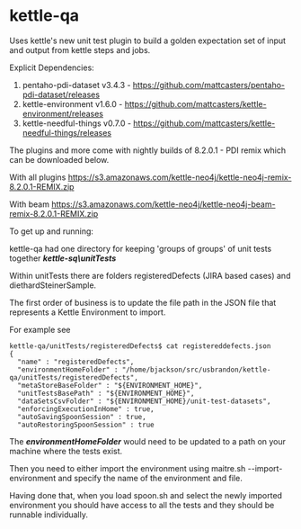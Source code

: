 # kettle-qa
Uses kettle's new unit test plugin to build a golden expectation set of input and output from kettle steps and jobs.

Explicit Dependencies:
1. pentaho-pdi-dataset v3.4.3 - https://github.com/mattcasters/pentaho-pdi-dataset/releases
2. kettle-environment v1.6.0 - https://github.com/mattcasters/kettle-environment/releases
3. kettle-needful-things v0.7.0 - https://github.com/mattcasters/kettle-needful-things/releases

The plugins and more come with nightly builds of 8.2.0.1 - PDI remix which can
be downloaded below.

With all plugins
https://s3.amazonaws.com/kettle-neo4j/kettle-neo4j-remix-8.2.0.1-REMIX.zip

With beam
https://s3.amazonaws.com/kettle-neo4j/kettle-neo4j-beam-remix-8.2.0.1-REMIX.zip

To get up and running:

kettle-qa had one directory for keeping 'groups of groups' of unit tests together
***kettle-sq\unitTests***

Within unitTests there are folders registeredDefects (JIRA based cases)
and diethardSteinerSample.  

The first order of business is to update the file path in the JSON
file that represents a Kettle Environment to import.

For example see 
```
kettle-qa/unitTests/registeredDefects$ cat registereddefects.json 
{
  "name" : "registeredDefects",
  "environmentHomeFolder" : "/home/bjackson/src/usbrandon/kettle-qa/unitTests/registeredDefects",
  "metaStoreBaseFolder" : "${ENVIRONMENT_HOME}",
  "unitTestsBasePath" : "${ENVIRONMENT_HOME}",
  "dataSetsCsvFolder" : "${ENVIRONMENT_HOME}/unit-test-datasets",
  "enforcingExecutionInHome" : true,
  "autoSavingSpoonSession" : true,
  "autoRestoringSpoonSession" : true
```
The ***environmentHomeFolder*** would need to be updated to a path on your machine
where the tests exist.

Then you need to either import the environment using maitre.sh --import-environment 
and specify the name of the environment and file.

Having done that, when you load spoon.sh and select the newly imported environment
you should have access to all the tests and they should be runnable individually.
